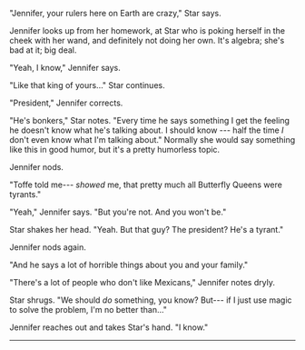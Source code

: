"Jennifer, your rulers here on Earth are crazy," Star says.

Jennifer looks up from her homework, at Star who is poking herself in the cheek with her
wand, and definitely not doing her own. It's algebra; she's bad at it; big deal.

"Yeah, I know," Jennifer says.

"Like that king of yours..." Star continues.

"President," Jennifer corrects.

"He's bonkers," Star notes. "Every time he says something I get the feeling he doesn't
know what he's talking about. I should know --- half the time _I_ don't even know what
I'm talking about." Normally she would say something like this in good humor, but it's
a pretty humorless topic.

Jennifer nods.

"Toffe told me--- _showed_ me, that pretty much all Butterfly Queens were tyrants."

"Yeah," Jennifer says. "But you're not. And you won't be."

Star shakes her head. "Yeah. But that guy? The president? He's a tyrant."

Jennifer nods again.

"And he says a lot of horrible things about you and your family."

"There's a lot of people who don't like Mexicans," Jennifer notes dryly.

Star shrugs. "We should _do_ something, you know? But--- if I just use magic
to solve the problem, I'm no better than..."

Jennifer reaches out and takes Star's hand. "I know."

----


